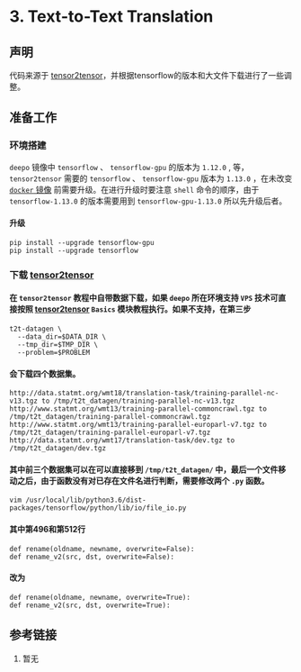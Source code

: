 # 3. Text-to-Text Translation

## 声明

代码来源于 [tensor2tensor](https://github.com/tensorflow/tensor2tensor.git)，并根据tensorflow的版本和大文件下载进行了一些调整。





## 准备工作
### 环境搭建
`deepo` 镜像中 `tensorflow` 、 `tensorflow-gpu` 的版本为 `1.12.0` , 等，`tensor2tensor` 需要的 `tensorflow` 、 `tensorflow-gpu` 版本为 `1.13.0` ，在未改变 [`docker` 镜像](#) 前需要升级。在进行升级时要注意 `shell` 命令的顺序，由于 `tensorflow-1.13.0` 的版本需要用到 `tensorflow-gpu-1.13.0` 所以先升级后者。

#### 升级

```Shell
pip install --upgrade tensorflow-gpu
pip install --upgrade tensorflow
```

### 下载 [tensor2tensor](https://github.com/tensorflow/tensor2tensor.git)

#### 在 `tensor2tensor` 教程中自带数据下载，如果 `deepo` 所在环境支持 `VPS` 技术可直接按照 [tensor2tensor](https://github.com/tensorflow/tensor2tensor.git) `Basics` 模块教程执行。如果不支持，在第三步
```
t2t-datagen \
  --data_dir=$DATA_DIR \
  --tmp_dir=$TMP_DIR \
  --problem=$PROBLEM

```
#### 会下载四个数据集。
```
http://data.statmt.org/wmt18/translation-task/training-parallel-nc-v13.tgz to /tmp/t2t_datagen/training-parallel-nc-v13.tgz
http://www.statmt.org/wmt13/training-parallel-commoncrawl.tgz to /tmp/t2t_datagen/training-parallel-commoncrawl.tgz
http://www.statmt.org/wmt13/training-parallel-europarl-v7.tgz to /tmp/t2t_datagen/training-parallel-europarl-v7.tgz
http://data.statmt.org/wmt17/translation-task/dev.tgz to /tmp/t2t_datagen/dev.tgz
```
#### 其中前三个数据集可以在可以直接移到 `/tmp/t2t_datagen/` 中，最后一个文件移动之后，由于函数没有对已存在文件名进行判断，需要修改两个 `.py` 函数。

```Shell
vim /usr/local/lib/python3.6/dist-packages/tensorflow/python/lib/io/file_io.py 
```

#### 其中第496和第512行

```
def rename(oldname, newname, overwrite=False):
def rename_v2(src, dst, overwrite=False):
```
#### 改为
```
def rename(oldname, newname, overwrite=True):
def rename_v2(src, dst, overwrite=True):
```
## 参考链接
1. 暂无
